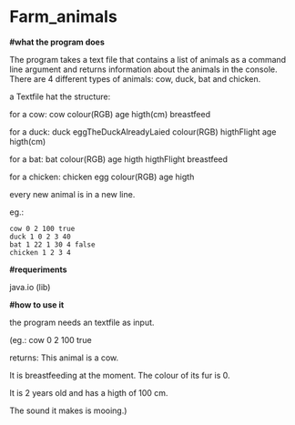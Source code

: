 # Farm_animals



__#what the program does__

The program takes a text file that contains a list of animals as a command line argument and returns information about the animals in the console.
There are 4 different types of animals: cow, duck, bat and chicken.

a Textfile hat the structure: 

for a cow: cow colour(RGB) age higth(cm) breastfeed

for a duck: duck eggTheDuckAlreadyLaied colour(RGB) higthFlight age higth(cm)

for a bat: bat colour(RGB) age higth higthFlight breastfeed

for a chicken: chicken egg colour(RGB) age higth

every new animal is in a new line.

eg.:
```
cow 0 2 100 true
duck 1 0 2 3 40
bat 1 22 1 30 4 false
chicken 1 2 3 4
```


__#requeriments__

java.io (lib)



__#how to use it__

the program needs an textfile as input.

(eg.:
cow 0 2 100 true

returns:
This animal is a cow. 

It is breastfeeding at the moment. The colour of its fur is 0. 

It is 2 years old and has a higth of 100 cm. 

The sound it makes is mooing.)

